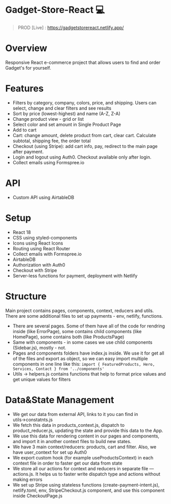 # Gadget-Store-React :computer:
> PROD [Live] : https://gadgetstorereact.netlify.app/

# Overview

Responsive React e-commerce project that allows users to find and order Gadget's for yourself. 

# Features

- Filters by category, company, colors, price, and shipping. Users can select, change and clear filters and see results
- Sort by price (lowest-highest) and name (A-Z, Z-A)
- Change product view - grid or list
- Select color and set amount in Single Product Page
- Add to cart
- Cart: change amount, delete product from cart, clear cart. Calculate subtotal, shipping fee, the order total
- Checkout (using Stripe): add cart info, pay, redirect to the main page after payment.
- Login and logout using Auth0. Checkout available only after login.
- Collect emails using Formspree.io

# API
- Custom API using AirtableDB

# Setup

- React 18
- CSS using styled-components
- Icons using React Icons
- Routing using React Router
- Collect emails with Formspree.io
- AirtableDB
- Authorization with Auth0
- Checkout with Stripe
- Server-less functions for payment, deployment with Netlify

# Structure

Main project contains pages, components, context, reducers and utils. There are some additional files to set up payments - env, netlify, functions.

- There are several pages. Some of them have all of the code for rendring inside (like ErrorPage), some contains child components (like HomePage), some contains both (like ProductsPage)
- Same with components - in some cases we use child components (Sidebar.js), mostly - not.
- Pages and components folders have index.js inside. We use it for get all of the files and export as object, so we can easy import multiple components in one line like this: `import { FeaturedProducts, Hero, Services, Contact } from '../components'`
- Utils → helpers.js contains functions that help to format price values and get unique values for filters

# Data&State Management

- We get our data from external API, links to it you can find in utils→constatnts.js
- We fetch this data in products_context.js, dispatch to product_reducer.js, updating the state and provide this data to the App.
- We use this data for rendering content in our pages and components, and import it in another context files to build new states.
- We have 3 main context/reducers: products, cart and filter. Also, we have user_context for set up Auth0
- We export custom hook (for example useProductsContext) in each context file in order to faster get our data from state
- We store all our actions for context and reducers in separate file — actions.js. It helps us to faster write dispatch type and actions without making errors
- We set up Stripe using stateless functions (create-payment-intent.js), netlify.toml, env, StripeCheckout.js component, and use this component inside CheckoutPage.js
